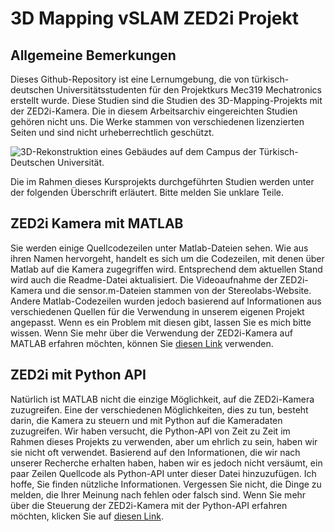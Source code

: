 # 3D Mapping vSLAM ZED2i Projekt

## Allgemeine Bemerkungen

Dieses Github-Repository ist eine Lernumgebung, die von türkisch-deutschen Universitätsstudenten 
für den Projektkurs Mec319 Mechatronics erstellt wurde. Diese Studien sind die Studien des 3D-Mapping-Projekts mit der ZED2i-Kamera.
Die in diesem Arbeitsarchiv eingereichten Studien gehören nicht uns. Die Werke stammen von verschiedenen
lizenzierten Seiten und sind nicht urheberrechtlich geschützt. <br/>

![3D-Rekonstruktion eines
Gebäudes auf dem Campus der Türkisch-Deutschen Universität.](https://user-images.githubusercontent.com/105494761/210575748-67df850f-04ab-43e3-8694-ac58407fdbe6.png)

Die im Rahmen dieses Kursprojekts durchgeführten Studien werden unter der folgenden Überschrift erläutert. Bitte melden Sie unklare Teile.

## ZED2i Kamera mit MATLAB  

Sie werden einige Quellcodezeilen unter Matlab-Dateien sehen.
Wie aus ihren Namen hervorgeht, handelt es sich um die Codezeilen, mit denen über Matlab auf die Kamera zugegriffen wird.
Entsprechend dem aktuellen Stand wird auch die Readme-Datei aktualisiert.
Die Videoaufnahme der ZED2i-Kamera und die sensor.m-Dateien stammen von der Stereolabs-Website.
Andere Matlab-Codezeilen wurden jedoch basierend auf Informationen aus verschiedenen Quellen für die Verwendung in unserem eigenen Projekt angepasst.
Wenn es ein Problem mit diesen gibt, lassen Sie es mich bitte wissen.
Wenn Sie mehr über die Verwendung der ZED2i-Kamera auf MATLAB erfahren möchten, können Sie [diesen Link](https://www.stereolabs.com/docs/matlab/) verwenden.


## ZED2i mit Python API 
Natürlich ist MATLAB nicht die einzige Möglichkeit, auf die ZED2i-Kamera zuzugreifen.
Eine der verschiedenen Möglichkeiten, dies zu tun, besteht darin, die Kamera zu steuern und mit Python auf die Kameradaten zuzugreifen.
Wir haben versucht, die Python-API von Zeit zu Zeit im Rahmen dieses Projekts zu verwenden, aber um ehrlich zu sein, haben wir sie nicht oft verwendet. 
Basierend auf den Informationen, die wir nach unserer Recherche erhalten haben, haben wir es jedoch nicht versäumt,
ein paar Zeilen Quellcode als Python-API unter dieser Datei hinzuzufügen.
Ich hoffe, Sie finden nützliche Informationen. Vergessen Sie nicht, die Dinge zu melden, die Ihrer Meinung nach fehlen oder falsch sind.
Wenn Sie mehr über die Steuerung der ZED2i-Kamera mit der Python-API erfahren möchten,
klicken Sie auf [diesen Link](https://www.stereolabs.com/docs/app-development/python/install/).
